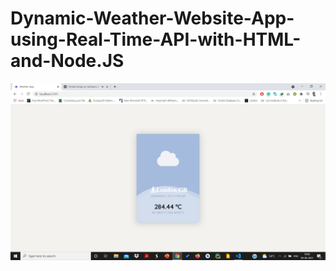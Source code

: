 # Dynamic-Weather-Website-App-using-Real-Time-API-with-HTML-and-Node.JS

![Main Image](https://github.com/Shubhanshuarya/Dynamic-Weather-Website-App-using-Real-Time-API-with-HTML-and-Node.JS/blob/main/Screenshot/main.png)
